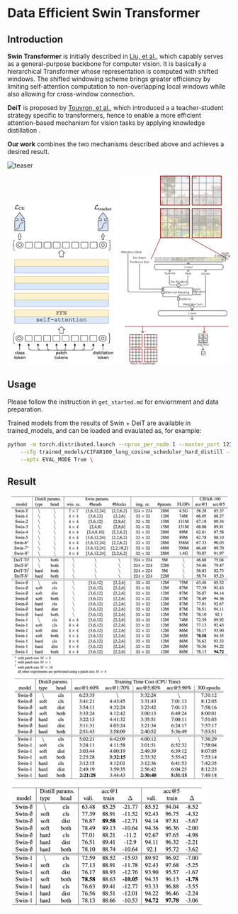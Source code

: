 # Data Efficient Swin Transformer

## Introduction

**Swin Transformer** is initially described in [Liu, et al.](https://arxiv.org/abs/2103.14030), which capably serves as a general-purpose backbone for computer vision. It is basically a hierarchical Transformer whose representation is computed with shifted windows. The shifted windowing scheme brings greater efficiency by limiting self-attention computation to non-overlapping local windows while also allowing for cross-window connection.

**DeiT** is proposed by [Touvron, et al.](https://arxiv.org/pdf/2012.12877), which introduced a a teacher-student strategy specific to transformers, hence to enable a more efficient attention-based mechanism for vision tasks by applying knowledge distillation .

**Our work** combines the two mechanisms described above and achieves a desired result.

![teaser](figures/teaser.png)
<!-- ![teaser](figures/w-msa-distill.png) -->
<img src="figures/DeiT_model.png" width="250"/> <img src="figures/w-msa-distill.png" width="250"/>



## Usage
Please follow the instruction in `get_started.md` for enviornment and data preparation.

Trained models from the results of Swin + DeiT are available in trained_models, and can be loaded and evaulated as, for example:
```bash
python -m torch.distributed.launch --nproc_per_node 1 --master_port 12345 main.py \
    --cfg trained_models/CIFAR100_long_cosine_scheduler_hard_distill --output trained_models/CIFAR100_long_cosine_scheduler_hard_distill \
    --opts EVAL_MODE True \
```


## Result

<img src="figures/res_main.png" width="700"/>
<img src="figures/res_time.png" width="600"/>
<img src="figures/res_acc.png" width="450"/>

<!-- ---
Trained models using Swin Transformer only, `.yaml` file that record hyper-parameters are provided in the `configs` folder. All hyper-parameter setting of the experiment in our report can be find in the folder:

```bash
python -m torch.distributed.launch --nproc_per_node 1 --master_port 12345 main.py \
    --cfg configs/swin_32x32_modify.yaml --batch-size 128 --output output/CIFAR100 \
    --accumulation-steps 2 --cache-mode part \
    --opts SAVE_FREQ 10 PRINT_FREQ 1 TRAIN.EPOCHS 200 DATA.DATASET cifar100 &>> output/CIFAR100/Swin_32x32_0_60.log
```

Train from checkpoint from `checkpoint_file_path.pth`:

```bash
python -m torch.distributed.launch --nproc_per_node 1 --master_port 12345 main.py \
    --cfg configs/swin_32x32_modify.yaml \
    --resume "{checkpoint_file_path.pth}" \
    --batch-size 128 --output output/CIFAR100 \
    --accumulation-steps 2 --cache-mode part \
    --opts SAVE_FREQ 10 PRINT_FREQ 1 TRAIN.EPOCHS 200 DATA.DATASET cifar100 &>> output/CIFAR100/Swin_32x32_61_200.log
``` -->
